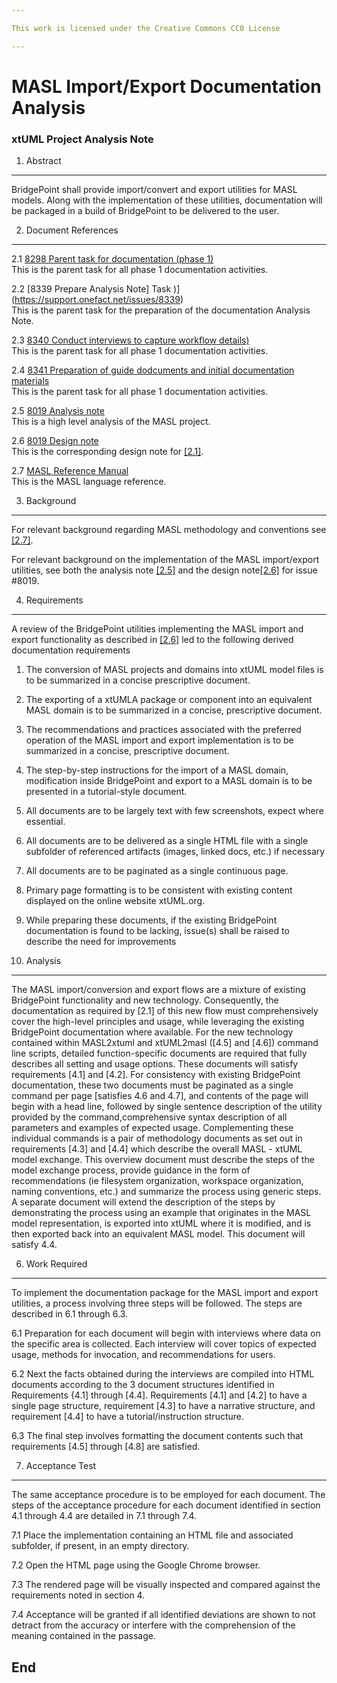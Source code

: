 ```yaml
---

This work is licensed under the Creative Commons CC0 License

---
```


# MASL Import/Export Documentation Analysis
### xtUML Project Analysis Note


1. Abstract
-----------
BridgePoint shall provide import/convert and export utilities for MASL models. Along with the 
implementation of these utilities, documentation will be packaged in a build of 
BridgePoint to be delivered to the user.

2. Document References
----------------------
<a id="2.1"></a>2.1 [8298 Parent task for documentation (phase 1)](https://support.onefact.net/issues/8298)  
This is the parent task for all phase 1 documentation activities.

<a id="2.2"></a>2.2 [8339 Prepare Analysis Note] Task )](https://support.onefact.net/issues/8339)  
This is the parent task for the preparation of the documentation Analysis Note.

<a id="2.3"></a>2.3 [8340 Conduct interviews to capture workflow details)](https://support.onefact.net/issues/8340)  
This is the parent task for all phase 1 documentation activities.

<a id="2.4"></a>2.4 [8341 Preparation of guide dodcuments and initial documentation materials](https://support.onefact.net/issues/8341)  
This is the parent task for all phase 1 documentation activities.


<a id="2.5"></a>2.5 [8019 Analysis note](https://github.com/cortlandstarrett/mc/blob/8019_progen3/doc/notes/8019_masl/8019_masl_ant.md)  
This is a high level analysis of the MASL project.  

<a id="2.6"></a>2.6 [8019 Design note](https://github.com/cortlandstarrett/mc/blob/8019_progen3/doc/notes/8019_masl/8019_masl_dnt.md)  
This is the corresponding design note for [[2.1]](#2.1).  

<a id="2.7"></a>2.7 [MASL Reference Manual](https://drive.google.com/folderview?id=0B834tggB4vylb0tNT2xYdm1SOGs)  
This is the MASL language reference.  
  

3. Background
-------------
For relevant background regarding MASL methodology and conventions see [[2.7]](#2.7).

For relevant background on the implementation of the MASL import/export utilities, see both the 
analysis note [[2.5]](#2.5) and the design note[[2.6]](#2.6) for issue #8019.

4. Requirements
---------------

A review of the BridgePoint utilities implementing the MASL import and export functionality as described in [[2.6]](#2.6) led to the following derived 
documentation requirements

1. The conversion of MASL projects and domains into xtUML model files is to be summarized in a concise prescriptive document. 

2. The exporting of a xtUMLA package or component into an equivalent MASL domain is to be summarized in a concise, prescriptive document. 

3. The recommendations and practices associated with the preferred operation of the MASL import and export implementation is to be summarized in a 
concise, prescriptive document.

4. The step-by-step instructions for the import of a MASL domain, modification inside BridgePoint and export to a MASL domain is to be presented in 
a tutorial-style document.

5. All documents are to be largely text with few screenshots, expect where essential.

6. All documents are to be delivered as a single HTML file with a single subfolder of referenced artifacts (images, linked docs, etc.) if necessary

7. All documents are to be paginated as a single continuous page.

8. Primary page formatting is to be consistent with existing content displayed on the online website xtUML.org.  

9. While preparing these documents, if the existing BridgePoint documentation is found to be lacking, issue(s) shall be raised to 
describe the need for improvements



5. Analysis
-----------

The MASL import/conversion and export flows are a mixture of existing BridgePoint functionality and new technology. Consequently, the documentation as required by 
[2.1] of this new flow must comprehensively cover the high-level principles and usage, while leveraging the existing BridgePoint documentation where available.
For the new technology contained within MASL2xtuml and xtUML2masl ([4.5] and [4.6]) command line scripts, detailed function-specific documents are required 
that fully describes all setting and usage options. These documents will satisfy requirements [4.1] and [4.2]. For consistency with existing BridgePoint 
documentation, these two documents must be paginated as a single command per page [satisfies 4.6 and 4.7], and contents of the page will begin with a head line, 
followed by single sentence description of the utility provided by the command,comprehensive syntax description of all parameters and examples of expected usage. 
Complementing these individual commands is a pair of methodology documents as set out in requirements [4.3] and [4.4] which describe the overall MASL - xtUML 
model exchange. This overview document must describe the steps of the model exchange process, provide guidance in the form of recommendations 
(ie filesystem organization, workspace organization, naming conventions, etc.) and summarize the process using generic steps. A separate document 
will extend the description of the steps by demonstrating the process using an example that originates in the MASL model representation, is exported 
into xtUML where it is modified, and is then exported back into an equivalent MASL model. This document will satisfy 4.4.


6. Work Required
----------------
To implement the documentation package for the MASL import and export utilities, a process involving three steps will be followed. The steps are described in 6.1 through 6.3.

6.1 Preparation for each document will begin with interviews where data on the specific area is collected. Each interview will
cover topics of expected usage, methods for invocation, and recommendations for users. 

6.2 Next the facts obtained during the interviews are compiled into HTML documents according to the 3 document structures identified in 
Requirements {4.1] through [4.4]. Requirements [4.1] and [4.2] to have a single page structure, requirement [4.3] to have a narrative structure, 
and requirement [4.4] to have a tutorial/instruction structure. 

6.3 The final step involves formatting the document contents such that requirements [4.5] through [4.8] are satisfied.
 

7. Acceptance Test
------------------
The same acceptance procedure is to be employed for each document. The steps of the acceptance procedure for each document identified in section 4.1 
through 4.4 are detailed in 7.1 through 7.4. 

7.1 Place the implementation containing an HTML file and associated subfolder, if present, in an empty directory.

7.2 Open the HTML page using the Google Chrome browser.

7.3 The rendered page will be visually inspected and compared against the requirements noted in section 4. 

7.4 Acceptance will be granted if all identified deviations are shown to not detract from the accuracy or interfere with the comprehension of the meaning contained 
in the passage.

End
---

